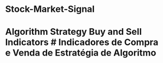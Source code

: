 # Stock-Market-Signal
# Algorithm Strategy Buy and Sell Indicators # Indicadores de Compra e Venda de Estratégia de Algoritmo
